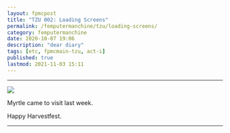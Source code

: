 ```yaml
---
layout: fpmcpost
title: "TZU 002: Loading Screens"
permalink: /femputermanchine/tzu/loading-screens/
category: femputermanchine
date: 2020-10-07 19:06
description: "dear diary"
tags: [etc, fpmcmain-tzu, act-i]
published: true
lastmod: 2021-11-03 15:11
---
```

[//]: # ( 10/07/20  -added)
[//]: # ( 10/15/21  -linkout removed)
[//]: # ( 11/03/21  -title added)

*****

<img src="{{ site.url }}/assets/img/IMG_20201007_133430557.jpg" />


Myrtle came to visit last week.

Happy Harvestfest.

*****
